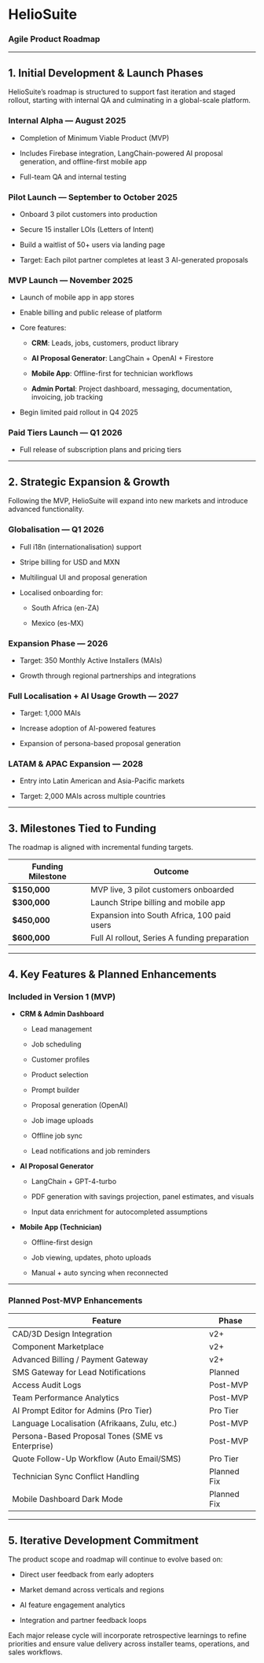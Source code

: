 # **HelioSuite**

### **Agile Product Roadmap**

---

## **1\. Initial Development & Launch Phases**

HelioSuite’s roadmap is structured to support fast iteration and staged rollout, starting with internal QA and culminating in a global-scale platform.

### **Internal Alpha — August 2025**

* Completion of Minimum Viable Product (MVP)

* Includes Firebase integration, LangChain-powered AI proposal generation, and offline-first mobile app

* Full-team QA and internal testing

### **Pilot Launch — September to October 2025**

* Onboard 3 pilot customers into production

* Secure 15 installer LOIs (Letters of Intent)

* Build a waitlist of 50+ users via landing page

* Target: Each pilot partner completes at least 3 AI-generated proposals

### **MVP Launch — November 2025**

* Launch of mobile app in app stores

* Enable billing and public release of platform

* Core features:

  * **CRM**: Leads, jobs, customers, product library

  * **AI Proposal Generator**: LangChain \+ OpenAI \+ Firestore

  * **Mobile App**: Offline-first for technician workflows

  * **Admin Portal**: Project dashboard, messaging, documentation, invoicing, job tracking

* Begin limited paid rollout in Q4 2025

### **Paid Tiers Launch — Q1 2026**

* Full release of subscription plans and pricing tiers

---

## **2\. Strategic Expansion & Growth**

Following the MVP, HelioSuite will expand into new markets and introduce advanced functionality.

### **Globalisation — Q1 2026**

* Full i18n (internationalisation) support

* Stripe billing for USD and MXN

* Multilingual UI and proposal generation

* Localised onboarding for:

  * South Africa (en-ZA)

  * Mexico (es-MX)

### **Expansion Phase — 2026**

* Target: 350 Monthly Active Installers (MAIs)

* Growth through regional partnerships and integrations

### **Full Localisation \+ AI Usage Growth — 2027**

* Target: 1,000 MAIs

* Increase adoption of AI-powered features

* Expansion of persona-based proposal generation

### **LATAM & APAC Expansion — 2028**

* Entry into Latin American and Asia-Pacific markets

* Target: 2,000 MAIs across multiple countries

---

## **3\. Milestones Tied to Funding**

The roadmap is aligned with incremental funding targets.

| Funding Milestone | Outcome |
| ----- | ----- |
| **$150,000** | MVP live, 3 pilot customers onboarded |
| **$300,000** | Launch Stripe billing and mobile app |
| **$450,000** | Expansion into South Africa, 100 paid users |
| **$600,000** | Full AI rollout, Series A funding preparation |

---

## **4\. Key Features & Planned Enhancements**

### **Included in Version 1 (MVP)**

* **CRM & Admin Dashboard**

  * Lead management

  * Job scheduling

  * Customer profiles

  * Product selection

  * Prompt builder

  * Proposal generation (OpenAI)

  * Job image uploads

  * Offline job sync

  * Lead notifications and job reminders

* **AI Proposal Generator**

  * LangChain \+ GPT-4-turbo

  * PDF generation with savings projection, panel estimates, and visuals

  * Input data enrichment for autocompleted assumptions

* **Mobile App (Technician)**

  * Offline-first design

  * Job viewing, updates, photo uploads

  * Manual \+ auto syncing when reconnected

---

### **Planned Post-MVP Enhancements**

| Feature | Phase |
| ----- | ----- |
| CAD/3D Design Integration | v2+ |
| Component Marketplace | v2+ |
| Advanced Billing / Payment Gateway | v2+ |
| SMS Gateway for Lead Notifications | Planned |
| Access Audit Logs | Post-MVP |
| Team Performance Analytics | Post-MVP |
| AI Prompt Editor for Admins (Pro Tier) | Pro Tier |
| Language Localisation (Afrikaans, Zulu, etc.) | Post-MVP |
| Persona-Based Proposal Tones (SME vs Enterprise) | Post-MVP |
| Quote Follow-Up Workflow (Auto Email/SMS) | Pro Tier |
| Technician Sync Conflict Handling | Planned Fix |
| Mobile Dashboard Dark Mode | Planned Fix |

---

## **5\. Iterative Development Commitment**

The product scope and roadmap will continue to evolve based on:

* Direct user feedback from early adopters

* Market demand across verticals and regions

* AI feature engagement analytics

* Integration and partner feedback loops

Each major release cycle will incorporate retrospective learnings to refine priorities and ensure value delivery across installer teams, operations, and sales workflows.

